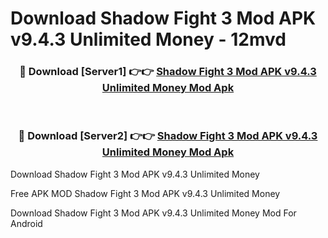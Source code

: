 # Download Shadow Fight 3 Mod APK v9.4.3 Unlimited Money - 12mvd



<div align="center">
<h3>🔴 Download [Server1] 👉👉 <a href="https://momento.my/?title=Shadow_Fight_3_Mod_APK_v9.4.3_Unlimited_Money">Shadow Fight 3 Mod APK v9.4.3 Unlimited Money Mod Apk</a></h3><br>

<h3>🔴 Download [Server2] 👉👉 <a href="https://momento.my/?title=Shadow_Fight_3_Mod_APK_v9.4.3_Unlimited_Money">Shadow Fight 3 Mod APK v9.4.3 Unlimited Money Mod Apk</a></h3>
</div>



Download Shadow Fight 3 Mod APK v9.4.3 Unlimited Money 

Free APK MOD Shadow Fight 3 Mod APK v9.4.3 Unlimited Money 

Download Shadow Fight 3 Mod APK v9.4.3 Unlimited Money Mod For Android
